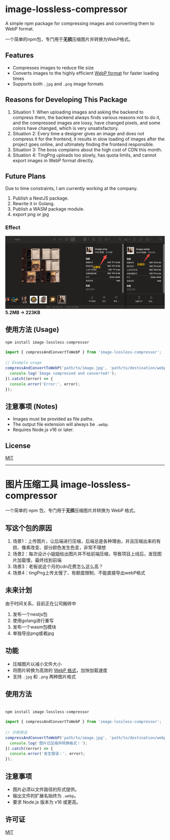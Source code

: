 # image-lossless-compressor

A simple npm package for compressing images and converting them to WebP format.

一个简单的npm包，专门用于**无损**压缩图片并转换为WebP格式。

## Features

- Compresses images to reduce file size
- Converts images to the highly efficient [WebP format](https://developers.google.com/speed/webp) for faster loading times
- Supports both `.jpg` and `.png` image formats

## Reasons for Developing This Package

1. Situation 1: When uploading images and asking the backend to compress them, the backend always finds various reasons not to do it, and the compressed images are lossy, have changed pixels, and some colors have changed, which is very unsatisfactory.
2. Situation 2: Every time a designer gives an image and does not compress it for the frontend, it results in slow loading of images after the project goes online, and ultimately finding the frontend responsible.
3. Situation 3: The boss complains about the high cost of CDN this month.
4. Situation 4: TingPng uploads too slowly, has quota limits, and cannot export images in WebP format directly.

## Future Plans

Due to time constraints, I am currently working at the company.

1. Publish a NestJS package.
2. Rewrite it in Golang.
3. Publish a WASM package module.
4. export png or jpg

### Effect

![Alt text](/imgs/result.png)
**5.2MB -> 223KB**

## 使用方法 (Usage)

```js
npm install image-lossless-compressor
```

```javascript
import { compressAndConvertToWebP } from 'image-lossless-compressor';

// Example usage
compressAndConvertToWebP('path/to/image.jpg', 'path/to/destination/webp').then(() => {
  console.log('Image compressed and converted!');
}).catch((error) => {
  console.error('Error:', error);
});
```

## 注意事项 (Notes)

- Images must be provided as file paths.
- The output file extension will always be `.webp`.
- Requires Node.js v16 or later.

## License

[MIT](https://opensource.org/licenses/MIT)

---


# 图片压缩工具 image-lossless-compressor

一个简单的 npm 包，专门用于**无损**压缩图片并转换为 WebP 格式。


## 写这个包的原因

1. 场景1：上传图片，让后端进行压缩，后端总是各种理由，并且压缩出来的有损、像素改变、部分颜色发生色变，非常不理想
2. 场景2：每次设计小姐姐给出图片并不给前端压缩，导致项目上线后，发现图片加载慢，最终找到前端
3. 场景3：老板说这个月的cdn花费怎么这么高？
4. 场景4：tingPng上传太慢了、有额度限制、不能直接导出webP格式

## 未来计划

由于时间关系，目前正在公司搬砖中

1. 发布一个nestjs包
2. 使用golang进行重写
3. 发布一个wasm包模块
4. 单独导出png或者jpg

## 功能

- 压缩图片以减小文件大小
- 将图片转换为高效的 [WebP 格式](https://developers.google.com/speed/webp)，加快加载速度
- 支持 `.jpg` 和 `.png` 两种图片格式

## 使用方法

```js

npm install image-lossless-compressor

```

```javascript
import { compressAndConvertToWebP } from 'image-lossless-compressor';

// 示例用法
compressAndConvertToWebP('path/to/image.jpg', 'path/to/destination/webp').then(() => {
  console.log('图片已压缩并转换格式！');
}).catch((error) => {
  console.error('发生错误：', error);
});
```

## 注意事项

- 图片必须以文件路径的形式提供。
- 输出文件的扩展名始终为 `.webp`。
- 要求 Node.js 版本为 v16 或更高。

## 许可证

[MIT](https://opensource.org/licenses/MIT)